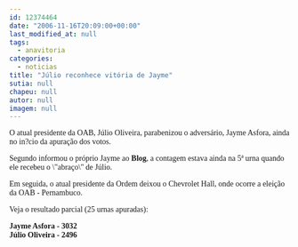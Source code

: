 ```yaml
---
id: 12374464
date: "2006-11-16T20:09:00+00:00"
last_modified_at: null
tags:
  - anavitoria
categories:
  - noticias
title: "Júlio reconhece vitória de Jayme"
sutia: null
chapeu: null
autor: null
imagem: null
---
```

<p><P><FONT face=Verdana></FONT></P></p>
<p><P><FONT face=Verdana>O&nbsp;atual presidente da&nbsp;OAB, Júlio Oliveira, parabenizou o adversário, Jayme Asfora, ainda no in?cio da apuração dos votos.</FONT></P></p>
<p><P><FONT face=Verdana>Segundo informou o próprio Jayme ao <STRONG>Blog</STRONG>,&nbsp;a contagem estava ainda na&nbsp;5ª urna quando ele recebeu o&nbsp;\"abraço\" de Júlio. </FONT></P></p>
<p><P><FONT face=Verdana>Em seguida, o atual presidente da Ordem deixou&nbsp;o&nbsp;Chevrolet Hall, onde ocorre a eleição da OAB - Pernambuco.&nbsp;</FONT></P></p>
<p><P><FONT face=Verdana>Veja o resultado parcial (</FONT><FONT face=Verdana>25 urnas apuradas):</FONT></P></p>
<p><P><STRONG><FONT face=Verdana>Jayme Asfora - 3032<BR></FONT><FONT face=Verdana>Júlio Oliveira - 2496</FONT></STRONG></P> </p>
